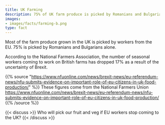 ```yaml
---
title: UK Farming
description: 75% of UK farm produce is picked by Romanians and Bulgarians. How will Brexit affect you?
images:
- images/facts/farming-b.png
type: fact
---
```


Most of the farm produce grown in the UK is picked by workers from the EU. 75% is picked by Romanians and Bulgarians alone.

According to the National Farmers Association, the number of seasonal workers coming to work on British farms has dropped 17% as a result of the uncertainty of Brexit.

{{% source "https://www.nfuonline.com/news/brexit-news/eu-referendum-news/nfu-submits-evidence-on-important-role-of-eu-citizens-in-uk-food-production/" %}}
These figures come from the National Farmers Union
https://www.nfuonline.com/news/brexit-news/eu-referendum-news/nfu-submits-evidence-on-important-role-of-eu-citizens-in-uk-food-production/
{{% /source %}}

{{< discuss >}}
Who will pick our fruit and veg if EU workers stop coming to the UK?
{{< /discuss >}}
